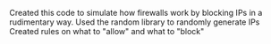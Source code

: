 Created this code to simulate how firewalls work by blocking IPs in a rudimentary way.
Used the random library to randomly generate IPs
Created rules on what to "allow" and what to "block"
